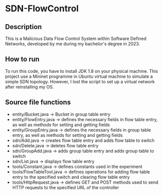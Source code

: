 # SDN-FlowControl
## Description
This is a Malicious Data Flow Control System within Software Defined Networks, developed by me during my bachelor's degree in 2023.
## How to run
To run this code, you have to install JDK 1.8 on your physical machine. This project use a Mininet programme in Ubuntu virtual machine to simulate a simple SDN topology.
However, I lost the script to set up a virtual network after reinstalling my OS.
## Source file functions
- entity/Bucket.java -> Bucket in group table entry
- entity/FlowEntry.java -> defines the necessary fields in flow table entry, as well as methods for setting and getting fields
- entity/GroupEntry.java -> defines the necessary fields in group table entry, as well as methods for setting and getting fields
- sdn/Add.java -> creates flow table entry and adds flow table to switch
- sdn/Delete.java -> deletes flow table entry
- sdn/GroupAdd.java -> adds group table entry and adds group table to switch
- sdn/List.java -> displays flow table entry
- tools/Constant.java -> defines constants used in the experiment
- tools/FlowTableTool.java -> defines operations for adding flow table entry to the specified switch and clearing flow table entry
- tools/HttpRequest.java -> defines GET and POST methods used to send HTTP requests to the specified URL of the controller
